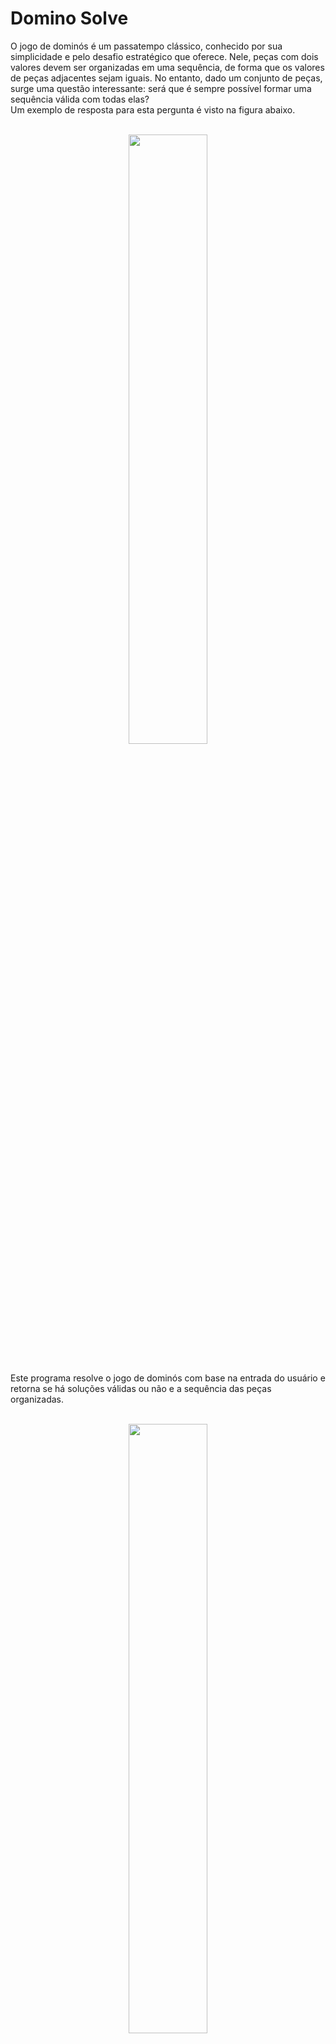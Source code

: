 # Domino Solve

O jogo de dominós é um passatempo clássico, conhecido por sua simplicidade e pelo desafio estratégico que oferece. Nele, peças com dois valores devem ser organizadas em uma sequência, de forma que os valores 
de peças adjacentes sejam iguais. No entanto, dado um conjunto de peças, surge uma questão interessante: será que é sempre possível formar uma sequência válida com todas elas? <br>
Um exemplo de resposta para esta pergunta é visto na figura abaixo.

<br>
<div align="center">
  <img src="https://github.com/user-attachments/assets/b93513e8-14cb-4064-bf41-0ec1fd682285" style="width: 50%;"/>
</div>
<br>

Este programa resolve o jogo de dominós com base na entrada do usuário e retorna se há soluções válidas ou não e a sequência das peças organizadas.

<br>
<div align="center">
  <img src="https://github.com/user-attachments/assets/1a8d2284-6db0-4118-aa7e-f86bfc3dab85" style="width: 50%;"/>
</div>
<br>

---

## Detalhes da implementação

 - Tipo Abstrato de Dados Domino como representação da lista de peças do jogo dominó.
 - O TAD implementa as seguintes operações:
     1. DominoCria: aloca um TAD Domino que é uma lista.
     2. DominoDestroi: desaloca um TAD Domino.
     3. DominoAdicionaPeca: adiciona uma peça lida ao TAD Domino.
     4. DominoImprime: função que imprime as peças do TAD Domino de acordo com a sua posição.
     5. DominoEhPossivelOrganizar: função que tenta organizar as peças do TAD Domino em uma ordem válida. Ela retorna true se for possível e false, caso contrário de forma recursiva, utilizando backtracking.
